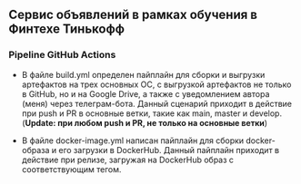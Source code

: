 ## Сервис объявлений в рамках обучения в Финтехе Тинькофф

### Pipeline GitHub Actions

* В файле build.yml определен пайплайн для сборки и выгрузки артефактов на трех основных ОС, с выгрузкой артефактов не только в GitHub, но и на Google Drive, а также с уведомлением автора (меня) через телеграм-бота.
Данный сценарий приходит в действие при push и PR в основные ветки, такие как main, master и develop. (**Update: при любом push и PR, не только на основные ветки**)

* В файле docker-image.yml написан пайплайн для сборки docker-образа и его загрузки в DockerHub. Данный пайплайн приходит в действие при релизе, загружая на DockerHub образ с соответствующим тегом.
